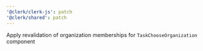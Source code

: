 ```yaml
---
'@clerk/clerk-js': patch
'@clerk/shared': patch
---
```


Apply revalidation of organization memberships for `TaskChooseOrganization` component
